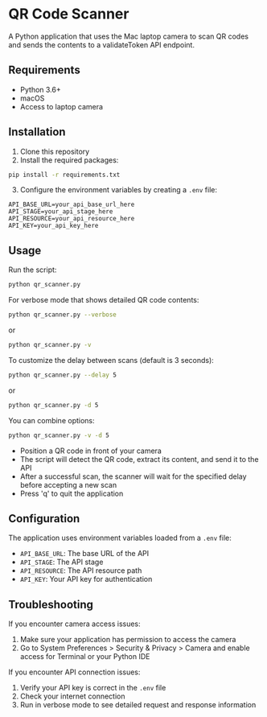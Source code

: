 # QR Code Scanner

A Python application that uses the Mac laptop camera to scan QR codes and sends the contents to a validateToken API endpoint.

## Requirements

- Python 3.6+
- macOS
- Access to laptop camera

## Installation

1. Clone this repository
2. Install the required packages:

```bash
pip install -r requirements.txt
```

3. Configure the environment variables by creating a `.env` file:

```
API_BASE_URL=your_api_base_url_here
API_STAGE=your_api_stage_here
API_RESOURCE=your_api_resource_here
API_KEY=your_api_key_here
```

## Usage

Run the script:

```bash
python qr_scanner.py
```

For verbose mode that shows detailed QR code contents:

```bash
python qr_scanner.py --verbose
```

or

```bash
python qr_scanner.py -v
```

To customize the delay between scans (default is 3 seconds):

```bash
python qr_scanner.py --delay 5
```

or 

```bash
python qr_scanner.py -d 5
```

You can combine options:

```bash
python qr_scanner.py -v -d 5
```

- Position a QR code in front of your camera
- The script will detect the QR code, extract its content, and send it to the API
- After a successful scan, the scanner will wait for the specified delay before accepting a new scan
- Press 'q' to quit the application

## Configuration

The application uses environment variables loaded from a `.env` file:

- `API_BASE_URL`: The base URL of the API
- `API_STAGE`: The API stage
- `API_RESOURCE`: The API resource path
- `API_KEY`: Your API key for authentication

## Troubleshooting

If you encounter camera access issues:
1. Make sure your application has permission to access the camera
2. Go to System Preferences > Security & Privacy > Camera and enable access for Terminal or your Python IDE

If you encounter API connection issues:
1. Verify your API key is correct in the `.env` file
2. Check your internet connection
3. Run in verbose mode to see detailed request and response information
